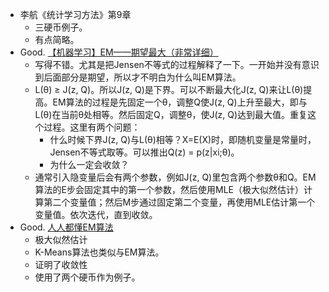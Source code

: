 * 李航《统计学习方法》第9章
  * 三硬币例子。
  * 有点简略。
* Good. [【机器学习】EM——期望最大（非常详细）](https://zhuanlan.zhihu.com/p/78311644)
  * 写得不错。尤其是把Jensen不等式的过程解释了一下。一开始并没有意识到后面部分是期望，所以才不明白为什么叫EM算法。
  * L(θ) ≥ J(z, Q)。所以J(z, Q)是下界。可以不断最大化J(z, Q)来让L(θ)提高。EM算法的过程是先固定一个θ，调整Q使J(z, Q)上升至最大，即与L(θ)在当前θ处相等。然后固定Q，调整θ，使J(z, Q)达到最大值。重复这个过程。这里有两个问题：
    * 什么时候下界J(z, Q)与L(θ)相等？X=E(X)时，即随机变量是常量时，Jensen不等式取等。可以推出Q(z) = p(z|xi;θ)。
    * 为什么一定会收敛？
  * 通常引入隐变量后会有两个参数，例如J(z, Q)里包含两个参数θ和Q。EM算法的E步会固定其中的第一个参数，然后使用MLE（极大似然估计）计算第二个变量值；然后M步通过固定第二个变量，再使用MLE估计第一个变量值。依次迭代，直到收敛。
* Good. [人人都懂EM算法](https://zhuanlan.zhihu.com/p/36331115)
  * 极大似然估计
  * K-Means算法也类似与EM算法。
  * 证明了收敛性
  * 使用了两个硬币作为例子。